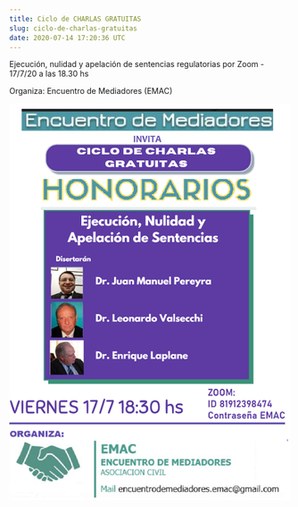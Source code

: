 ```yaml
---
title: Ciclo de CHARLAS GRATUITAS
slug: ciclo-de-charlas-gratuitas
date: 2020-07-14 17:20:36 UTC
---
```


Ejecución, nulidad y apelación de sentencias regulatorias
por Zoom - 17/7/20 a las 18.30 hs

Organiza: Encuentro de Mediadores (EMAC)

![](/images/charla_17_julio.png)

